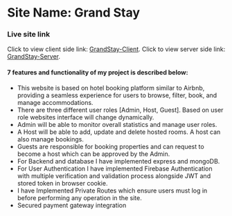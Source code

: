
# Site Name: Grand Stay
### Live site link
Click to view client side link: [GrandStay-Client](https://grandstay-resort.web.app).
Click to view server side link: [GrandStay-Server](https://grand-stay-server.onrender.com).

#### 7 features and functionality of my project is described below:

+ This website is based on hotel booking platform similar to Airbnb, providing a seamless experience for users to browse, filter, book, and manage accommodations.
+ There are three different user roles [Admin, Host, Guest]. Based on user role websites interface will change dynamically.
+ Admin will be able to monitor overall statistics and manage user roles.  
+ A Host will be able to add, update and delete hosted rooms. A host can also manage bookings.
+ Guests are responsible for booking properties and can request to become a host which can be approved by the Admin.
+ For Backend and database I have implemented express and mongoDB.
+ For User Authentication I have implemented Firebase Authentication with multiple verification and validation process alongside JWT and stored token in browser cookie.
+ I have Implemented Private Routes which ensure users must log in before performing any operation in the site.
+ Secured payment gateway integration 